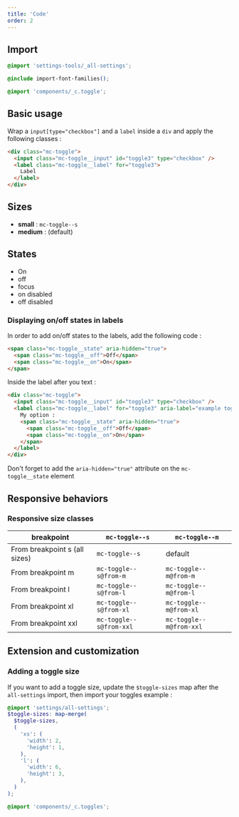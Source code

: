```yaml
---
title: 'Code'
order: 2
---
```


## Import

```css
@import 'settings-tools/_all-settings';

@include import-font-families();

@import 'components/_c.toggle';
```

## Basic usage

Wrap a `input[type="checkbox"]` and a `label` inside a `div` and apply the following classes :

```html
<div class="mc-toggle">
  <input class="mc-toggle__input" id="toggle3" type="checkbox" />
  <label class="mc-toggle__label" for="toggle3">
    Label
  </label>
</div>
```

<preview path="src/pages/Components/Toggle/previews/ToggleBase"></preview>

## Sizes

- **small** : `mc-toggle--s`
- **medium** : (default)

<preview path="src/pages/Components/Toggle/previews/ToggleSizes"></preview>

## States

- On
- off
- focus
- on disabled
- off disabled

<preview path="src/pages/Components/Toggle/previews/ToggleStates"></preview>

### Displaying on/off states in labels

In order to add on/off states to the labels, add the following code :

```html
<span class="mc-toggle__state" aria-hidden="true">
  <span class="mc-toggle__off">Off</span>
  <span class="mc-toggle__on">On</span>
</span>
```

Inside the label after you text :

```html
<div class="mc-toggle">
  <input class="mc-toggle__input" id="toggle3" type="checkbox" />
  <label class="mc-toggle__label" for="toggle3" aria-label="example toggle 4">
    My option :
    <span class="mc-toggle__state" aria-hidden="true">
      <span class="mc-toggle__off">Off</span>
      <span class="mc-toggle__on">On</span>
    </span>
  </label>
</div>
```

Don't forget to add the `aria-hidden="true"` attribute on the `mc-toggle__state` element

<preview path="src/pages/Components/Toggle/previews/ToggleStatesLabel"></preview>

## Responsive behaviors

### Responsive size classes

| breakpoint                    | `mc-toggle--s`          | `mc-toggle--m`          |
| ----------------------------- | ----------------------- | ----------------------- |
| From breakpoint s (all sizes) | `mc-toggle--s`          | default                 |
| From breakpoint m             | `mc-toggle--s@from-m`   | `mc-toggle--m@from-m`   |
| From breakpoint l             | `mc-toggle--s@from-l`   | `mc-toggle--m@from-l`   |
| From breakpoint xl            | `mc-toggle--s@from-xl`  | `mc-toggle--m@from-xl`  |
| From breakpoint xxl           | `mc-toggle--s@from-xxl` | `mc-toggle--m@from-xxl` |

## Extension and customization

### Adding a toggle size

If you want to add a toggle size, update the `$toggle-sizes` map after the `all-settings` import, then import your toggles
example :

```scss
@import 'settings/all-settings';
$toggle-sizes: map-merge(
  $toggle-sizes,
  (
    'xs': (
      'width': 2,
      'height': 1,
    ),
    'l': (
      'width': 6,
      'height': 3,
    ),
  )
);

@import 'components/_c.toggles';
```

<preview path="src/pages/Components/Toggle/previews/ToggleExtendSizes"></preview>
